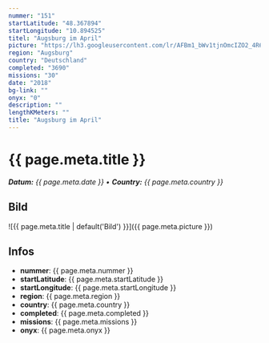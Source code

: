 ```yaml
---
nummer: "151"
startLatitude: "48.367894"
startLongitude: "10.894525"
titel: "Augsburg im April"
picture: "https://lh3.googleusercontent.com/lr/AFBm1_bWv1tjnOmcIZO2_4R6APdDxC5n5FxXwvCdRoN8dxbi5wC7zVX6RMDcoNrlpnSMWExnOTTzmvdw9iI3HxlxoB1zVz9hwKHMQoVEA0hKik-syWMHjLTrm6vykx8mhIM4dgVTeq1_M9mEW9ful4_sEtqg0OhgFg9vep7YrDvtZz6tG7R6JftJlU7aSCGFZ_yu8VpiXl5nu-e6lvOLMbaYKI8WsR_ICWbhzNsrWLhoydUW-juIx-yoXmVvb0of71c7Tvinq5_QF_sdvFZcN7J5ObT12oQCMyNsj6NNGbx_NKb4igl49M-nrBqttxE_RtKerjq0ySCNzBr9eyRL30rab9oKesWuPH7BLnYZZFoavI90isjnZOXnyxpIRXpcZNwKtuL-60C6-nnTKwtr1QWGchAN__7QBlAB3oO3G_4CZX1znb6olx7SzIRcXuF9ro7cqrJKIbww7UET9MYfALGeCpXdJWQunosQf-EjjijO7LY77reEnZrVj82bJgCdYw8rn4_dNRN8YFWn-IRtwU3lbBUX4A0mmFO0iJYFEZbWhqiR35vEJ7cVxvSVPskbqILmiLb7V2ngLUxNkvNT1ryDTwsGYLKMIn5bvz4anj803dC1BhX9gyzId1f2DqZRwh3IVXABV00YOj6rSzmzMDqWLZccfOyNoSyzehe3dSC5KMnYZYi0QwI_XtABY0qolhpPVzPrRIkwEpejic7vldMz10bxJP7sl2Ucd30-wVdbxvgpzZ2aMRmId4JEqT8aobmrIfOZ-J0TMAdwCtvadg8fu0wJWGdbYMRfQlAx9hiaZgRUfDIxY0qMRmP5AbdgXyMopPjLwgONRJvaXTDlkJAcqN_q165CVx_rqWLy"
region: "Augsburg"
country: "Deutschland"
completed: "3690"
missions: "30"
date: "2018"
bg-link: ""
onyx: "0"
description: ""
lengthKMeters: ""
title: "Augsburg im April"
---
```


# {{ page.meta.title }}
_**Datum:** {{ page.meta.date }} • **Country:** {{ page.meta.country }}_

## Bild
![{{ page.meta.title | default('Bild') }}]({{ page.meta.picture }})

## Infos
- **nummer**: {{ page.meta.nummer }}
- **startLatitude**: {{ page.meta.startLatitude }}
- **startLongitude**: {{ page.meta.startLongitude }}
- **region**: {{ page.meta.region }}
- **country**: {{ page.meta.country }}
- **completed**: {{ page.meta.completed }}
- **missions**: {{ page.meta.missions }}
- **onyx**: {{ page.meta.onyx }}

